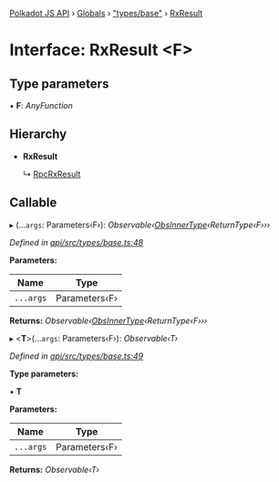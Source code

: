 [Polkadot JS API](../README.md) › [Globals](../globals.md) › ["types/base"](../modules/_types_base_.md) › [RxResult](_types_base_.rxresult.md)

# Interface: RxResult <**F**>

## Type parameters

▪ **F**: *AnyFunction*

## Hierarchy

* **RxResult**

  ↳ [RpcRxResult](_types_rpc_.rpcrxresult.md)

## Callable

▸ (...`args`: Parameters‹F›): *Observable‹[ObsInnerType](../modules/_types_base_.md#obsinnertype)‹ReturnType‹F›››*

*Defined in [api/src/types/base.ts:48](https://github.com/polkadot-js/api/blob/eae573e6a2/packages/api/src/types/base.ts#L48)*

**Parameters:**

Name | Type |
------ | ------ |
`...args` | Parameters‹F› |

**Returns:** *Observable‹[ObsInnerType](../modules/_types_base_.md#obsinnertype)‹ReturnType‹F›››*

▸ <**T**>(...`args`: Parameters‹F›): *Observable‹T›*

*Defined in [api/src/types/base.ts:49](https://github.com/polkadot-js/api/blob/eae573e6a2/packages/api/src/types/base.ts#L49)*

**Type parameters:**

▪ **T**

**Parameters:**

Name | Type |
------ | ------ |
`...args` | Parameters‹F› |

**Returns:** *Observable‹T›*
